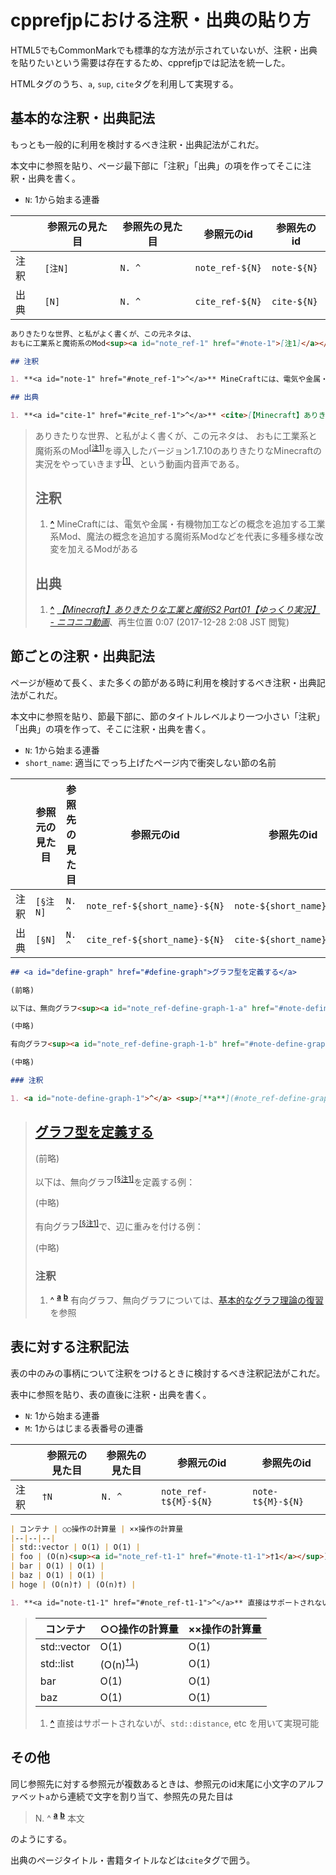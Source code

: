 # cpprefjpにおける注釈・出典の貼り方

HTML5でもCommonMarkでも標準的な方法が示されていないが、注釈・出典を貼りたいという需要は存在するため、cpprefjpでは記法を統一した。

HTMLタグのうち、`a`, `sup`, `cite`タグを利用して実現する。

## 基本的な注釈・出典記法

もっとも一般的に利用を検討するべき注釈・出典記法がこれだ。

本文中に参照を貼り、ページ最下部に「注釈」「出典」の項を作ってそこに注釈・出典を書く。

- `N`: 1から始まる連番

|      | 参照元の見た目 | 参照先の見た目 | 参照元のid   | 参照先のid |
|------|----------------|----------------|--------------|------------|
| 注釈 | `[注N]`        | `N. ^`         | `note_ref-${N}` | `note-${N}`   |
| 出典 | `[N]`          | `N. ^`         | `cite_ref-${N}` | `cite-${N}`   |

```md
ありきたりな世界、と私がよく書くが、この元ネタは、
おもに工業系と魔術系のMod<sup><a id="note_ref-1" href="#note-1">[注1]</a></sup>を導入したバージョン1.7.10のありきたりなMinecraftの実況をやっていきます<sup><a id="cite_ref-1" href="#cite-1">[1]</a></sup>、という動画内音声である。

## 注釈

1. **<a id="note-1" href="#note_ref-1">^</a>** MineCraftには、電気や金属・有機物加工などの概念を追加する工業系Mod、魔法の概念を追加する魔術系Modなどを代表に多種多様な改変を加えるModがある

## 出典

1. **<a id="cite-1" href="#cite_ref-1">^</a>** <cite>[【Minecraft】ありきたりな工業と魔術S2 Part01【ゆっくり実況】 - ニコニコ動画](http://www.nicovideo.jp/watch/sm25261912)</cite>、再生位置 0:07 (2017-12-28 2:08 JST 閲覧)
```

>ありきたりな世界、と私がよく書くが、この元ネタは、
>おもに工業系と魔術系のMod<sup><a id="note_ref-1" href="#note-1">[注1]</a></sup>を導入したバージョン1.7.10のありきたりなMinecraftの実況をやっていきます<sup><a id="cite_ref-1" href="#cite-1">[1]</a></sup>、という動画内音声である。
>
>## 注釈
>
>1. **<a id="note-1" href="#note_ref-1">^</a>** MineCraftには、電気や金属・有機物加工などの概念を追加する工業系Mod、魔法の概念を追加する魔術系Modなどを代表に多種多様な改変を加えるModがある
>
>## 出典
>
>1. **<a id="cite-1" href="#cite_ref-1">^</a>** <cite>[【Minecraft】ありきたりな工業と魔術S2 Part01【ゆっくり実況】 - ニコニコ動画](http://www.nicovideo.jp/watch/sm25261912)</cite>、再生位置 0:07 (2017-12-28 2:08 JST 閲覧)

## 節ごとの注釈・出典記法

ページが極めて長く、また多くの節がある時に利用を検討するべき注釈・出典記法がこれだ。

本文中に参照を貼り、節最下部に、節のタイトルレベルより一つ小さい「注釈」「出典」の項を作って、そこに注釈・出典を書く。

- `N`: 1から始まる連番
- `short_name`: 適当にでっち上げたページ内で衝突しない節の名前

|      | 参照元の見た目 | 参照先の見た目 | 参照元のid   | 参照先のid |
|------|----------------|----------------|--------------|------------|
| 注釈 | `[§注N]`        | `N. ^`         | `note_ref-${short_name}-${N}` | `note-${short_name}-${N}`   |
| 出典 | `[§N]`          | `N. ^`         | `cite_ref-${short_name}-${N}` | `cite-${short_name}-${N}`   |

```md
## <a id="define-graph" href="#define-graph">グラフ型を定義する</a>

(前略)

以下は、無向グラフ<sup><a id="note_ref-define-graph-1-a" href="#note-define-graph-1">[§注1]</a></sup>を定義する例：

(中略)

有向グラフ<sup><a id="note_ref-define-graph-1-b" href="#note-define-graph-1">[§注1]</a></sup>で、辺に重みを付ける例：

(中略)

### 注釈

1. <a id="note-define-graph-1">^</a> <sup>[**a**](#note_ref-define-graph-1-a)</sup> <sup>[**b**](#note_ref-define-graph-1-b)</sup>
```

>## <a id="define-graph" href="#define-graph">グラフ型を定義する</a>
>
>(前略)
>
>以下は、無向グラフ<sup><a id="note_ref-define-graph-1-a" href="#note-define-graph-1">[§注1]</a></sup>を定義する例：
>
>(中略)
>
>有向グラフ<sup><a id="note_ref-define-graph-1-b" href="#note-define-graph-1">[§注1]</a></sup>で、辺に重みを付ける例：
>
>(中略)
>
>### 注釈
>
>1. <a id="note-define-graph-1">^</a> <sup>[**a**](#note_ref-define-graph-1-a)</sup> <sup>[**b**](#note_ref-define-graph-1-b)</sup> 有向グラフ、無向グラフについては、[基本的なグラフ理論の復習](../archive/boost_docs/libs/graph/graph_theory_review.md)を参照

## 表に対する注釈記法

表の中のみの事柄について注釈をつけるときに検討するべき注釈記法がこれだ。

表中に参照を貼り、表の直後に注釈・出典を書く。

- `N`: 1から始まる連番
- `M`: 1からはじまる表番号の連番

|      | 参照元の見た目 | 参照先の見た目 | 参照元のid   | 参照先のid |
|------|----------------|----------------|--------------|------------|
| 注釈 | `†N`        | `N. ^`         | `note_ref-t${M}-${N}` | `note-t${M}-${N}`   |

```md
| コンテナ | ○○操作の計算量 | ××操作の計算量
|--|--|--|
| std::vector | O(1) | O(1) |
| foo | (O(n)<sup><a id="note_ref-t1-1" href="#note-t1-1">†1</a></sup>) | O(1) |
| bar | O(1) | O(1) |
| baz | O(1) | O(1) |
| hoge | (O(n)†) | (O(n)†) |

1. **<a id="note-t1-1" href="#note_ref-t1-1">^</a>** 直接はサポートされないが、`std::distance`, etc を用いて実現可能
```

>| コンテナ | ○○操作の計算量 | ××操作の計算量
>|--|--|--|
>| std::vector | O(1) | O(1) |
>| std::list | (O(n)<sup><a id="note_ref-t1-1" href="#note-t1-1">†1</a></sup>) | O(1) |
>| bar | O(1) | O(1) |
>| baz | O(1) | O(1) |
>
>1. **<a id="note-t1-1" href="#note_ref-t1-1">^</a>** 直接はサポートされないが、`std::distance`, etc を用いて実現可能

## その他

同じ参照先に対する参照元が複数あるときは、参照元のid末尾に小文字のアルファベット`a`から連続で文字を割り当て、参照先の見た目は

>N. ^ <sup>[**a**](./)</sup> <sup>[**b**](./)</sup> 本文

のようにする。

出典のページタイトル・書籍タイトルなどは`cite`タグで囲う。
